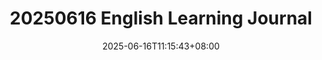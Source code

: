 ---
title: "20250616 English Learning Journal"
date: 2025-06-16T11:15:43+08:00
tags: 
  - English Learning
  - journal
---